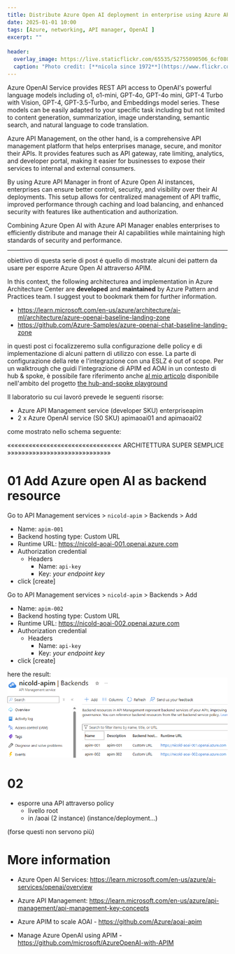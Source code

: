 ```yaml
---
title: Distribute Azure Open AI deployment in enterprise using Azure API Management service
date: 2025-01-01 10:00
tags: [Azure, networking, API manager, OpenAI ]
excerpt: ""

header:
  overlay_image: https://live.staticflickr.com/65535/52755090506_6cf0808a3c_h.jpg
  caption: "Photo credit: [**nicola since 1972**](https://www.flickr.com/photos/15216811@N06/52755090506)"
---
```


Azure OpenAI Service provides REST API access to OpenAI's powerful language models including o1, o1-mini, GPT-4o, GPT-4o mini, GPT-4 Turbo with Vision, GPT-4, GPT-3.5-Turbo, and Embeddings model series. These models can be easily adapted to your specific task including but not limited to content generation, summarization, image understanding, semantic search, and natural language to code translation.

Azure API Management, on the other hand, is a comprehensive API management platform that helps enterprises manage, secure, and monitor their APIs. It provides features such as API gateway, rate limiting, analytics, and developer portal, making it easier for businesses to expose their services to internal and external consumers.

By using Azure API Manager in front of Azure Open AI instances, enterprises can ensure better control, security, and visibility over their AI deployments. This setup allows for centralized management of API traffic, improved performance through caching and load balancing, and enhanced security with features like authentication and authorization.

Combining Azure Open AI with Azure API Manager enables enterprises to efficiently distribute and manage their AI capabilities while maintaining high standards of security and performance.

----------------------------

obiettivo di questa serie di post é quello di mostrate alcuni dei pattern da usare per esporre Azure Open AI attraverso APIM. 

In this context, the following architecturea and implementation in Azure Architecture Center are **developed** and **maintained** by Azure Pattern and Practices team. I suggest yout to bookmark them for further information.

* https://learn.microsoft.com/en-us/azure/architecture/ai-ml/architecture/azure-openai-baseline-landing-zone
* https://github.com/Azure-Samples/azure-openai-chat-baseline-landing-zone

in questi post ci focalizzeremo sulla configurazione delle policy e di implementazione di alcuni pattern di utilizzo con esse. La parte di configurazione della rete e l'integrazione con una ESLZ é out of scope. Per un walktrough che guidi l'integrazione di APIM ed AOAI in un contesto di hub & spoke, è possibile fare riferimento anche [al mio articolo](https://github.com/nicolgit/hub-and-spoke-playground/blob/main/scenarios/aoai.md) disponibile nell'ambito del progetto [the hub-and-spoke playground](https://github.com/nicolgit/hub-and-spoke-playground)


Il laboratorio su cui lavoró prevede le seguenti risorse:

* Azure API Management service (developer SKU) enterpriseapim
* 2 x Azure OpenAI service (S0 SKU) apimaoai01 and apimaoai02

come mostrato nello schema seguente:

«««««««««««««««««««««««««««««««« ARCHITETTURA SUPER SEMPLICE »»»»»»»»»»»»»»»»»»»»»»»»»»»»»

# 01 Add Azure open AI as backend resource

Go to API Management services > `nicold-apim` > Backends > Add
* Name: `apim-001`
* Backend hosting type: Custom URL
* Runtime URL: https://nicold-aoai-001.openai.azure.com 
* Authorization credential
  * Headers
    * Name: `api-key`
    * Key: _your endpoint key_
* click [create]

Go to API Management services > `nicold-apim` > Backends > Add
* Name: `apim-002`
* Backend hosting type: Custom URL
* Runtime URL: https://nicold-aoai-002.openai.azure.com 
* Authorization credential
  * Headers
    * Name: `api-key`
    * Key: _your endpoint key_
* click [create]

here the result:
![backend resorces added](../../assets/post/2025/apim-aoai/01-add-backend-resources.png)

# 02 


- esporre una API attraverso policy
  - livello root
  - in /aoai (2 instance) (instance/deployment...)
  




(forse questi non servono più)

# More information
* Azure Open AI Services: <https://learn.microsoft.com/en-us/azure/ai-services/openai/overview>
* Azure API Management: <https://learn.microsoft.com/en-us/azure/api-management/api-management-key-concepts>



* Azure APIM to scale AOAI - https://github.com/Azure/aoai-apim 
* Manage Azure OpenAI using APIM - https://github.com/microsoft/AzureOpenAI-with-APIM
